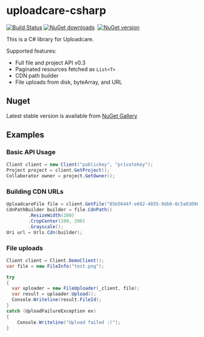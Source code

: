 uploadcare-csharp
===============

[![Build Status](https://travis-ci.org/okolobaxa/uploadcare-csharp.svg)](https://travis-ci.org/okolobaxa/uploadcare-csharp)
[![NuGet downloads](http://img.shields.io/nuget/dt/RouteJs.Mvc4.svg)](https://www.nuget.org/packages/UploadcareCSharp/)&nbsp;
[![NuGet version](http://img.shields.io/nuget/v/RouteJs.Mvc4.svg)](https://www.nuget.org/packages/UploadcareCSharp/)&nbsp;

This is a C# library for Uploadcare.

Supported features:

- Full file and project API v0.3
- Paginated resources fetched as `List<T>`
- CDN path builder
- File uploads from disk, byteArray, and URL

## Nuget
Latest stable version is available from [NuGet Gallery](https://www.nuget.org/packages/UploadcareCSharp/)

## Examples
### Basic API Usage

```csharp
Client client = new Client("publickey", "privatekey");
Project project = client.GetProject();
Collaborator owner = project.GetOwner();
```

### Building CDN URLs

```csharp
UploadcareFile file = client.GetFile("85b5644f-e692-4855-9db0-8c5a83096e25");
CdnPathBuilder builder = file.CdnPath()
        .ResizeWidth(200)
        .CropCenter(200, 200)
        .Grayscale();
Uri url = Urls.Cdn(builder);
```
### File uploads

```csharp
Client client = Client.DemoClient();
var file = new FileInfo("test.png");

try
{
  var uploader = new FileUploader(_client, file);
  var result = uploader.Upload();
  Console.Writeline(result.FileId);
} 
catch (UploadFailureException ex) 
{
    Console.Writeline("Upload failed :(");
}
```
